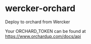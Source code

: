 wercker-orchard
===============

Deploy to orchard from Wercker

Your ORCHARD_TOKEN can be found at https://www.orchardup.com/docs/api
